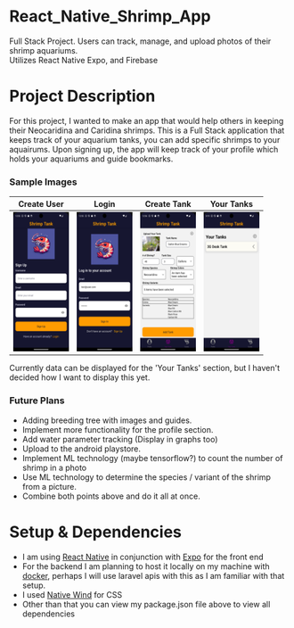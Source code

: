 # React_Native_Shrimp_App
 Full Stack Project. Users can track, manage, and upload photos of their shrimp aquariums.  
 Utilizes React Native Expo, and Firebase

 # Project Description
 For this project, I wanted to make an app that would help others in keeping their Neocaridina and Caridina shrimps.
 This is a Full Stack application that keeps track of your aquarium tanks, you can add specific shrimps to your aquairums.
 Upon signing up, the app will keep track of your profile which holds your aquariums and guide bookmarks.
 ### Sample Images
 |Create User | Login | Create Tank | Your Tanks|
 |----------|-----|-----------|---------|
 |<img src="/assets/github_pics/create_user.png" width="100" height="250"/>|<img src="/assets/github_pics/login.png" width="100" height="250"/>|<img src="/assets/github_pics/create_tank.png" width="100" height="250"/>|<img src="/assets/github_pics/your_tanks.png" width="100" height="250"/>|  
 
 
 Currently data can be displayed for the 'Your Tanks' section, but I haven't decided  how I want to display this yet.
 ### Future Plans
 - Adding breeding tree with images and guides.
 - Implement more functionality for the profile section.
 - Add water parameter tracking (Display in graphs too)
 - Upload to the android playstore.
 - Implement ML technology (maybe tensorflow?) to count the number of shrimp in a photo
 - Use ML technology to determine the species / variant of the shrimp from a picture.
 - Combine both points above and do it all at once.

 # Setup & Dependencies
 - I am using [React Native](https://reactnative.dev/docs/environment-setup) in conjunction with [Expo](https://docs.expo.dev/) for the front end
 - For the backend I am planning to host it locally on my machine with [docker](https://docs.docker.com/desktop/install/windows-install/), perhaps I will use laravel apis with this as I am familiar with that setup.
 - I used [Native Wind](https://www.nativewind.dev/quick-starts/expo) for CSS
 - Other than that you can view my package.json file above to view all dependencies


